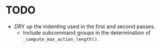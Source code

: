 TODO
====

* DRY up the indenting used in the first and second passes.
  - Include subcommand groups in the determination of `_compute_max_action_length()`.

